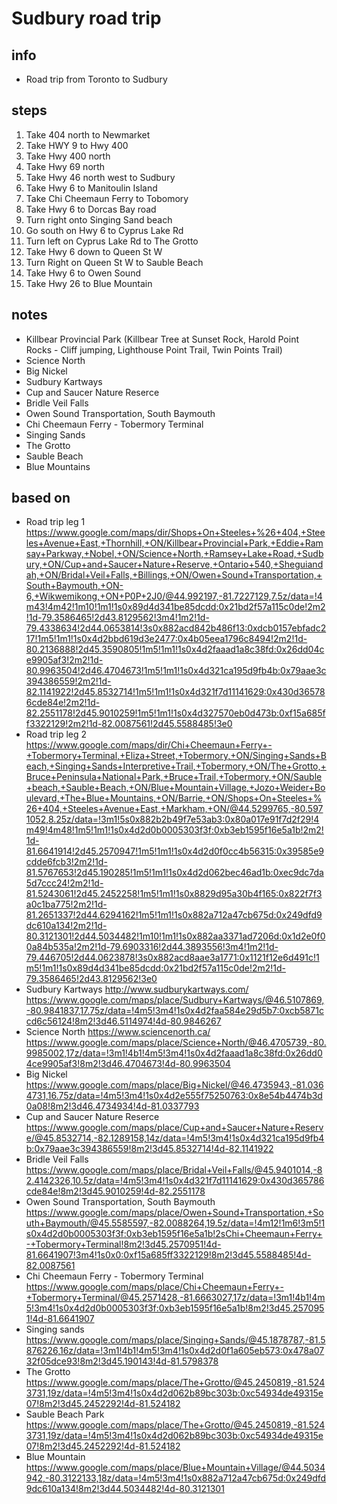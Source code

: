 # Sudbury road trip  

## info  
* Road trip from Toronto to Sudbury

## steps  
1. Take 404 north to Newmarket
2. Take HWY 9 to Hwy 400
3. Take Hwy 400 north
4. Take Hwy 69 north
5. Take Hwy 46 north west to Sudbury
6. Take Hwy 6 to Manitoulin Island
7. Take Chi Cheemaun Ferry to Tobomory
8. Take Hwy 6 to Dorcas Bay road
9. Turn right onto Singing Sand beach
10. Go south on Hwy 6 to Cyprus Lake Rd
11. Turn left on Cyprus Lake Rd to The Grotto
12. Take Hwy 6 down to Queen St W
13. Turn Right on Queen St W to Sauble Beach
14. Take Hwy 6 to Owen Sound
15. Take Hwy 26 to Blue Mountain

## notes  
*  Killbear Provincial Park (Killbear Tree at Sunset Rock, Harold Point Rocks - Cliff jumping, Lighthouse Point Trail, Twin Points Trail) 
*  Science North
*  Big Nickel
*  Sudbury Kartways
*  Cup and Saucer Nature Reserce
*  Bridle Veil Falls
*  Owen Sound Transportation, South Baymouth
*  Chi Cheemaun Ferry - Tobermory Terminal
*  Singing Sands
*  The Grotto
*  Sauble Beach
*  Blue Mountains

## based on  
*  Road trip leg 1 https://www.google.com/maps/dir/Shops+On+Steeles+%26+404,+Steeles+Avenue+East,+Thornhill,+ON/Killbear+Provincial+Park,+Eddie+Ramsay+Parkway,+Nobel,+ON/Science+North,+Ramsey+Lake+Road,+Sudbury,+ON/Cup+and+Saucer+Nature+Reserve,+Ontario+540,+Sheguiandah,+ON/Bridal+Veil+Falls,+Billings,+ON/Owen+Sound+Transportation,+South+Baymouth,+ON-6,+Wikwemikong,+ON+P0P+2J0/@44.992197,-81.7227129,7.5z/data=!4m43!4m42!1m10!1m1!1s0x89d4d341be85dcdd:0x21bd2f57a115c0de!2m2!1d-79.3586465!2d43.8129562!3m4!1m2!1d-79.4338634!2d44.0653814!3s0x882acd842b486f13:0xdcb0157ebfadc217!1m5!1m1!1s0x4d2bbd619d3e2477:0x4b05eea1796c8494!2m2!1d-80.2136888!2d45.3590805!1m5!1m1!1s0x4d2faaad1a8c38fd:0x26dd04ce9905af3!2m2!1d-80.9963504!2d46.4704673!1m5!1m1!1s0x4d321ca195d9fb4b:0x79aae3c394386559!2m2!1d-82.1141922!2d45.8532714!1m5!1m1!1s0x4d321f7d11141629:0x430d365786cde84e!2m2!1d-82.2551178!2d45.9010259!1m5!1m1!1s0x4d327570eb0d473b:0xf15a685ff3322129!2m2!1d-82.0087561!2d45.5588485!3e0
*  Road trip leg 2 https://www.google.com/maps/dir/Chi+Cheemaun+Ferry+-+Tobermory+Terminal,+Eliza+Street,+Tobermory,+ON/Singing+Sands+Beach,+Singing+Sands+Interpretive+Trail,+Tobermory,+ON/The+Grotto,+Bruce+Peninsula+National+Park,+Bruce+Trail,+Tobermory,+ON/Sauble+beach,+Sauble+Beach,+ON/Blue+Mountain+Village,+Jozo+Weider+Boulevard,+The+Blue+Mountains,+ON/Barrie,+ON/Shops+On+Steeles+%26+404,+Steeles+Avenue+East,+Markham,+ON/@44.5299765,-80.5971052,8.25z/data=!3m1!5s0x882b2b49f7e53ab3:0x80a017e91f7d2f29!4m49!4m48!1m5!1m1!1s0x4d2d0b0005303f3f:0xb3eb1595f16e5a1b!2m2!1d-81.6641914!2d45.2570947!1m5!1m1!1s0x4d2d0f0cc4b56315:0x39585e9cdde6fcb3!2m2!1d-81.5767653!2d45.190285!1m5!1m1!1s0x4d2d062bec46ad1b:0xec9dc7da5d7ccc24!2m2!1d-81.5243061!2d45.2452258!1m5!1m1!1s0x8829d95a30b4f165:0x822f7f3a0c1ba775!2m2!1d-81.2651337!2d44.6294162!1m5!1m1!1s0x882a712a47cb675d:0x249dfd9dc610a134!2m2!1d-80.3121301!2d44.5034482!1m10!1m1!1s0x882aa3371ad7206d:0x1d2e0f00a84b535a!2m2!1d-79.6903316!2d44.3893556!3m4!1m2!1d-79.446705!2d44.0623878!3s0x882acd8aae3a1771:0x1121f12e6d491c!1m5!1m1!1s0x89d4d341be85dcdd:0x21bd2f57a115c0de!2m2!1d-79.3586465!2d43.8129562!3e0
*  Sudbury Kartways http://www.sudburykartways.com/ https://www.google.com/maps/place/Sudbury+Kartways/@46.5107869,-80.9841837,17.75z/data=!4m5!3m4!1s0x4d2faa584e29d5b7:0xcb5871ccd6c56124!8m2!3d46.5114974!4d-80.9846267
*  Science North https://www.sciencenorth.ca/ https://www.google.com/maps/place/Science+North/@46.4705739,-80.9985002,17z/data=!3m1!4b1!4m5!3m4!1s0x4d2faaad1a8c38fd:0x26dd04ce9905af3!8m2!3d46.4704673!4d-80.9963504
*  Big Nickel https://www.google.com/maps/place/Big+Nickel/@46.4735943,-81.0364731,16.75z/data=!4m5!3m4!1s0x4d2e555f75250763:0x8e54b4474b3d0a08!8m2!3d46.4734934!4d-81.0337793
*  Cup and Saucer Nature Reserce https://www.google.com/maps/place/Cup+and+Saucer+Nature+Reserve/@45.8532714,-82.1289158,14z/data=!4m5!3m4!1s0x4d321ca195d9fb4b:0x79aae3c394386559!8m2!3d45.8532714!4d-82.1141922
*  Bridle Veil Falls https://www.google.com/maps/place/Bridal+Veil+Falls/@45.9401014,-82.4142326,10.5z/data=!4m5!3m4!1s0x4d321f7d11141629:0x430d365786cde84e!8m2!3d45.9010259!4d-82.2551178
*  Owen Sound Transportation, South Baymouth https://www.google.com/maps/place/Owen+Sound+Transportation,+South+Baymouth/@45.5585597,-82.0088264,19.5z/data=!4m12!1m6!3m5!1s0x4d2d0b0005303f3f:0xb3eb1595f16e5a1b!2sChi+Cheemaun+Ferry+-+Tobermory+Terminal!8m2!3d45.2570951!4d-81.6641907!3m4!1s0x0:0xf15a685ff3322129!8m2!3d45.5588485!4d-82.0087561
*  Chi Cheemaun Ferry - Tobermory Terminal https://www.google.com/maps/place/Chi+Cheemaun+Ferry+-+Tobermory+Terminal/@45.2571428,-81.6663027,17z/data=!3m1!4b1!4m5!3m4!1s0x4d2d0b0005303f3f:0xb3eb1595f16e5a1b!8m2!3d45.2570951!4d-81.6641907
*  Singing sands https://www.google.com/maps/place/Singing+Sands/@45.1878787,-81.5876226,16z/data=!3m1!4b1!4m5!3m4!1s0x4d2d0f1a605eb573:0x478a0732f05dce93!8m2!3d45.190143!4d-81.5798378
*  The Grotto https://www.google.com/maps/place/The+Grotto/@45.2450819,-81.5243731,19z/data=!4m5!3m4!1s0x4d2d062b89bc303b:0xc54934de49315e07!8m2!3d45.2452292!4d-81.524182
*  Sauble Beach Park https://www.google.com/maps/place/The+Grotto/@45.2450819,-81.5243731,19z/data=!4m5!3m4!1s0x4d2d062b89bc303b:0xc54934de49315e07!8m2!3d45.2452292!4d-81.524182
*  Blue Mountain https://www.google.com/maps/place/Blue+Mountain+Village/@44.5034942,-80.3122133,18z/data=!4m5!3m4!1s0x882a712a47cb675d:0x249dfd9dc610a134!8m2!3d44.5034482!4d-80.3121301

